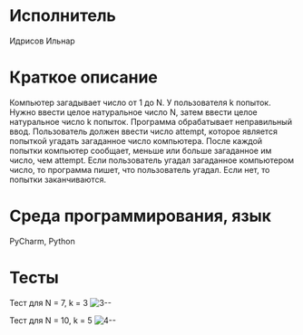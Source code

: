 # Исполнитель
Идрисов Ильнар

# Краткое описание
Компьютер загадывает число от 1 до N. У пользователя k попыток. Нужно ввести целое натуральное число N, затем ввести целое натуральное число k попыток. Программа обрабатывает неправильный ввод. Пользователь должен ввести число attempt, которое является попыткой угадать загаданное число компьютера. После каждой попытки компьютер сообщает, меньше или больше загаданное им число, чем attempt. Если пользователь угадал загаданное компьютером число, то программа пишет, что пользователь угадал. Если нет, то попытки заканчиваются.

# Среда программирования, язык
PyCharm, Python

# Тесты
Тест для N = 7, k = 3
![3--](https://github.com/ilnarisrisov/lub_10/assets/146421910/30958071-12a7-4578-9a1d-c588ab1f20ed)

Тест для N = 10, k = 5
![4--](https://github.com/ilnarisrisov/lub_10/assets/146421910/b46bd4a1-c5d2-444f-a795-b53ff5aff674)
